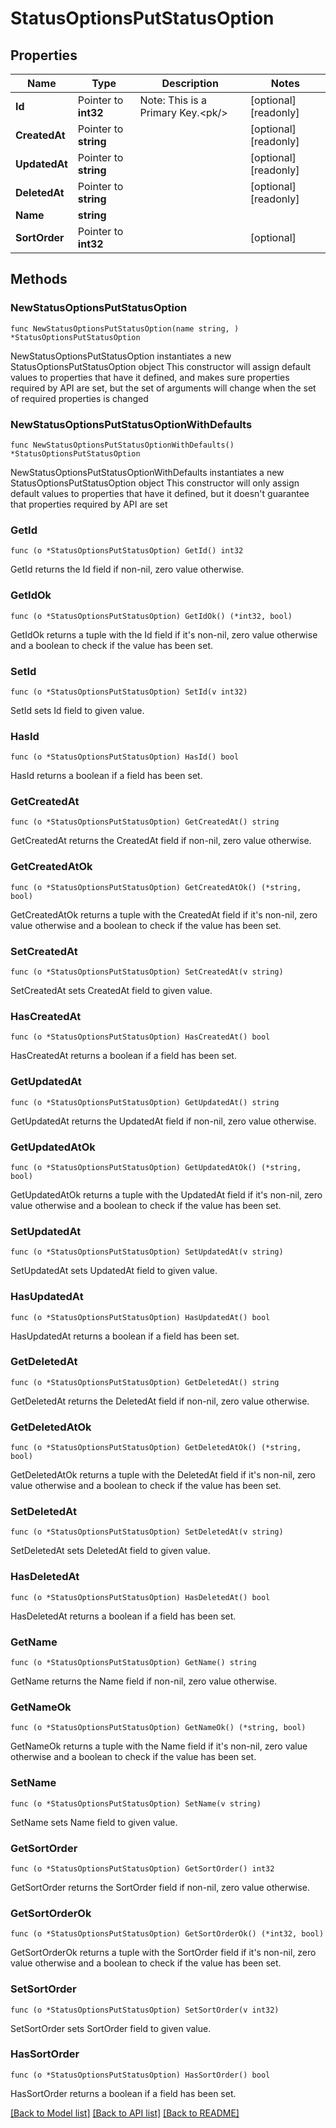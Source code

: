 # StatusOptionsPutStatusOption

## Properties

Name | Type | Description | Notes
------------ | ------------- | ------------- | -------------
**Id** | Pointer to **int32** | Note: This is a Primary Key.&lt;pk/&gt; | [optional] [readonly] 
**CreatedAt** | Pointer to **string** |  | [optional] [readonly] 
**UpdatedAt** | Pointer to **string** |  | [optional] [readonly] 
**DeletedAt** | Pointer to **string** |  | [optional] [readonly] 
**Name** | **string** |  | 
**SortOrder** | Pointer to **int32** |  | [optional] 

## Methods

### NewStatusOptionsPutStatusOption

`func NewStatusOptionsPutStatusOption(name string, ) *StatusOptionsPutStatusOption`

NewStatusOptionsPutStatusOption instantiates a new StatusOptionsPutStatusOption object
This constructor will assign default values to properties that have it defined,
and makes sure properties required by API are set, but the set of arguments
will change when the set of required properties is changed

### NewStatusOptionsPutStatusOptionWithDefaults

`func NewStatusOptionsPutStatusOptionWithDefaults() *StatusOptionsPutStatusOption`

NewStatusOptionsPutStatusOptionWithDefaults instantiates a new StatusOptionsPutStatusOption object
This constructor will only assign default values to properties that have it defined,
but it doesn't guarantee that properties required by API are set

### GetId

`func (o *StatusOptionsPutStatusOption) GetId() int32`

GetId returns the Id field if non-nil, zero value otherwise.

### GetIdOk

`func (o *StatusOptionsPutStatusOption) GetIdOk() (*int32, bool)`

GetIdOk returns a tuple with the Id field if it's non-nil, zero value otherwise
and a boolean to check if the value has been set.

### SetId

`func (o *StatusOptionsPutStatusOption) SetId(v int32)`

SetId sets Id field to given value.

### HasId

`func (o *StatusOptionsPutStatusOption) HasId() bool`

HasId returns a boolean if a field has been set.

### GetCreatedAt

`func (o *StatusOptionsPutStatusOption) GetCreatedAt() string`

GetCreatedAt returns the CreatedAt field if non-nil, zero value otherwise.

### GetCreatedAtOk

`func (o *StatusOptionsPutStatusOption) GetCreatedAtOk() (*string, bool)`

GetCreatedAtOk returns a tuple with the CreatedAt field if it's non-nil, zero value otherwise
and a boolean to check if the value has been set.

### SetCreatedAt

`func (o *StatusOptionsPutStatusOption) SetCreatedAt(v string)`

SetCreatedAt sets CreatedAt field to given value.

### HasCreatedAt

`func (o *StatusOptionsPutStatusOption) HasCreatedAt() bool`

HasCreatedAt returns a boolean if a field has been set.

### GetUpdatedAt

`func (o *StatusOptionsPutStatusOption) GetUpdatedAt() string`

GetUpdatedAt returns the UpdatedAt field if non-nil, zero value otherwise.

### GetUpdatedAtOk

`func (o *StatusOptionsPutStatusOption) GetUpdatedAtOk() (*string, bool)`

GetUpdatedAtOk returns a tuple with the UpdatedAt field if it's non-nil, zero value otherwise
and a boolean to check if the value has been set.

### SetUpdatedAt

`func (o *StatusOptionsPutStatusOption) SetUpdatedAt(v string)`

SetUpdatedAt sets UpdatedAt field to given value.

### HasUpdatedAt

`func (o *StatusOptionsPutStatusOption) HasUpdatedAt() bool`

HasUpdatedAt returns a boolean if a field has been set.

### GetDeletedAt

`func (o *StatusOptionsPutStatusOption) GetDeletedAt() string`

GetDeletedAt returns the DeletedAt field if non-nil, zero value otherwise.

### GetDeletedAtOk

`func (o *StatusOptionsPutStatusOption) GetDeletedAtOk() (*string, bool)`

GetDeletedAtOk returns a tuple with the DeletedAt field if it's non-nil, zero value otherwise
and a boolean to check if the value has been set.

### SetDeletedAt

`func (o *StatusOptionsPutStatusOption) SetDeletedAt(v string)`

SetDeletedAt sets DeletedAt field to given value.

### HasDeletedAt

`func (o *StatusOptionsPutStatusOption) HasDeletedAt() bool`

HasDeletedAt returns a boolean if a field has been set.

### GetName

`func (o *StatusOptionsPutStatusOption) GetName() string`

GetName returns the Name field if non-nil, zero value otherwise.

### GetNameOk

`func (o *StatusOptionsPutStatusOption) GetNameOk() (*string, bool)`

GetNameOk returns a tuple with the Name field if it's non-nil, zero value otherwise
and a boolean to check if the value has been set.

### SetName

`func (o *StatusOptionsPutStatusOption) SetName(v string)`

SetName sets Name field to given value.


### GetSortOrder

`func (o *StatusOptionsPutStatusOption) GetSortOrder() int32`

GetSortOrder returns the SortOrder field if non-nil, zero value otherwise.

### GetSortOrderOk

`func (o *StatusOptionsPutStatusOption) GetSortOrderOk() (*int32, bool)`

GetSortOrderOk returns a tuple with the SortOrder field if it's non-nil, zero value otherwise
and a boolean to check if the value has been set.

### SetSortOrder

`func (o *StatusOptionsPutStatusOption) SetSortOrder(v int32)`

SetSortOrder sets SortOrder field to given value.

### HasSortOrder

`func (o *StatusOptionsPutStatusOption) HasSortOrder() bool`

HasSortOrder returns a boolean if a field has been set.


[[Back to Model list]](../README.md#documentation-for-models) [[Back to API list]](../README.md#documentation-for-api-endpoints) [[Back to README]](../README.md)


